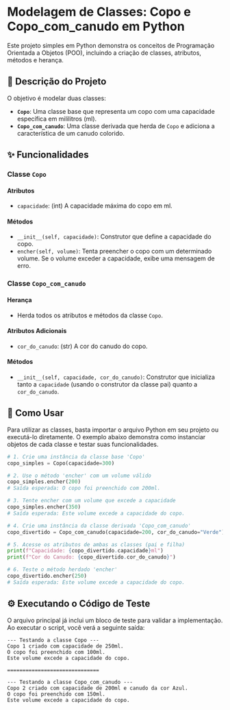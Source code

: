 # Modelagem de Classes: Copo e Copo_com_canudo em Python

Este projeto simples em Python demonstra os conceitos de Programação Orientada a Objetos (POO), incluindo a criação de classes, atributos, métodos e herança.

## 📝 Descrição do Projeto

O objetivo é modelar duas classes:

* **`Copo`**: Uma classe base que representa um copo com uma capacidade específica em mililitros (ml).
* **`Copo_com_canudo`**: Uma classe derivada que herda de `Copo` e adiciona a característica de um canudo colorido.

## ✨ Funcionalidades

### Classe `Copo`

#### Atributos
* `capacidade`: (int) A capacidade máxima do copo em ml.

#### Métodos
* `__init__(self, capacidade)`: Construtor que define a capacidade do copo.
* `encher(self, volume)`: Tenta preencher o copo com um determinado volume. Se o volume exceder a capacidade, exibe uma mensagem de erro.

### Classe `Copo_com_canudo`

#### Herança
* Herda todos os atributos e métodos da classe `Copo`.

#### Atributos Adicionais
* `cor_do_canudo`: (str) A cor do canudo do copo.

#### Métodos
* `__init__(self, capacidade, cor_do_canudo)`: Construtor que inicializa tanto a `capacidade` (usando o construtor da classe pai) quanto a `cor_do_canudo`.

## 🚀 Como Usar

Para utilizar as classes, basta importar o arquivo Python em seu projeto ou executá-lo diretamente. O exemplo abaixo demonstra como instanciar objetos de cada classe e testar suas funcionalidades.

```python
# 1. Crie uma instância da classe base 'Copo'
copo_simples = Copo(capacidade=300)

# 2. Use o método 'encher' com um volume válido
copo_simples.encher(200)
# Saída esperada: O copo foi preenchido com 200ml.

# 3. Tente encher com um volume que excede a capacidade
copo_simples.encher(350)
# Saída esperada: Este volume excede a capacidade do copo.

# 4. Crie uma instância da classe derivada 'Copo_com_canudo'
copo_divertido = Copo_com_canudo(capacidade=200, cor_do_canudo="Verde")

# 5. Acesse os atributos de ambas as classes (pai e filha)
print(f"Capacidade: {copo_divertido.capacidade}ml")
print(f"Cor do Canudo: {copo_divertido.cor_do_canudo}")

# 6. Teste o método herdado 'encher'
copo_divertido.encher(250)
# Saída esperada: Este volume excede a capacidade do copo.
```

## ⚙️ Executando o Código de Teste

O arquivo principal já inclui um bloco de teste para validar a implementação. Ao executar o script, você verá a seguinte saída:

```
--- Testando a classe Copo ---
Copo 1 criado com capacidade de 250ml.
O copo foi preenchido com 100ml.
Este volume excede a capacidade do copo.

==============================

--- Testando a classe Copo_com_canudo ---
Copo 2 criado com capacidade de 200ml e canudo da cor Azul.
O copo foi preenchido com 150ml.
Este volume excede a capacidade do copo.
```

